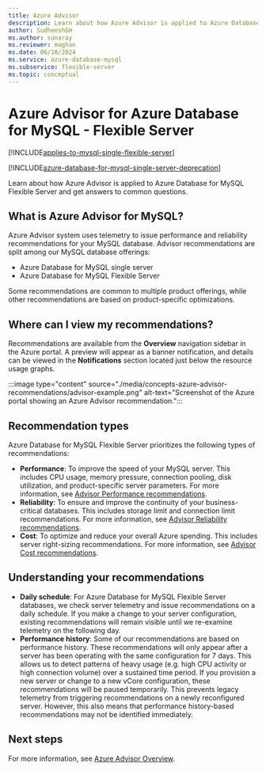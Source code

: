 ```yaml
---
title: Azure Advisor
description: Learn about how Azure Advisor is applied to Azure Database for MySQL - Flexible Server and get answers to common questions.
author: SudheeshGH
ms.author: sunaray
ms.reviewer: maghan
ms.date: 06/18/2024
ms.service: azure-database-mysql
ms.subservice: flexible-server
ms.topic: conceptual
---
```


# Azure Advisor for Azure Database for MySQL - Flexible Server

[!INCLUDE[applies-to-mysql-single-flexible-server](../includes/applies-to-mysql-single-flexible-server.md)]

[!INCLUDE[azure-database-for-mysql-single-server-deprecation](~/reusable-content/ce-skilling/azure/includes/mysql/includes/azure-database-for-mysql-single-server-deprecation.md)]

Learn about how Azure Advisor is applied to Azure Database for MySQL Flexible Server and get answers to common questions.

## What is Azure Advisor for MySQL?

Azure Advisor system uses telemetry to issue performance and reliability recommendations for your MySQL database. 
Advisor recommendations are split among our MySQL database offerings:
* Azure Database for MySQL single server
* Azure Database for MySQL Flexible Server

Some recommendations are common to multiple product offerings, while other recommendations are based on product-specific optimizations.
## Where can I view my recommendations?
Recommendations are available from the **Overview** navigation sidebar in the Azure portal. A preview will appear as a banner notification, and details can be viewed in the **Notifications** section located just below the resource usage graphs.

:::image type="content" source="./media/concepts-azure-advisor-recommendations/advisor-example.png" alt-text="Screenshot of the Azure portal showing an Azure Advisor recommendation.":::

## Recommendation types

Azure Database for MySQL Flexible Server prioritizes the following types of recommendations:

* **Performance**: To improve the speed of your MySQL server. This includes CPU usage, memory pressure, connection pooling, disk utilization, and product-specific server parameters. For more information, see [Advisor Performance recommendations](/azure/advisor/advisor-performance-recommendations).
* **Reliability**: To ensure and improve the continuity of your business-critical databases. This includes storage limit and connection limit recommendations. For more information, see [Advisor Reliability recommendations](/azure/advisor/advisor-high-availability-recommendations).
* **Cost**: To optimize and reduce your overall Azure spending. This includes server right-sizing recommendations. For more information, see [Advisor Cost recommendations](/azure/advisor/advisor-cost-recommendations).

## Understanding your recommendations
* **Daily schedule**: For Azure Database for MySQL Flexible Server databases, we check server telemetry and issue recommendations on a daily schedule. If you make a change to your server configuration, existing recommendations will remain visible until we re-examine telemetry on the following day. 
* **Performance history**: Some of our recommendations are based on performance history. These recommendations will only appear after a server has been operating with the same configuration for 7 days. This allows us to detect patterns of heavy usage (e.g. high CPU activity or high connection volume) over a sustained time period. If you provision a new server or change to a new vCore configuration, these recommendations will be paused temporarily. This prevents legacy telemetry from triggering recommendations on a newly reconfigured server. However, this also means that performance history-based recommendations may not be identified immediately.

## Next steps
For more information, see [Azure Advisor Overview](/azure/advisor/advisor-overview).
